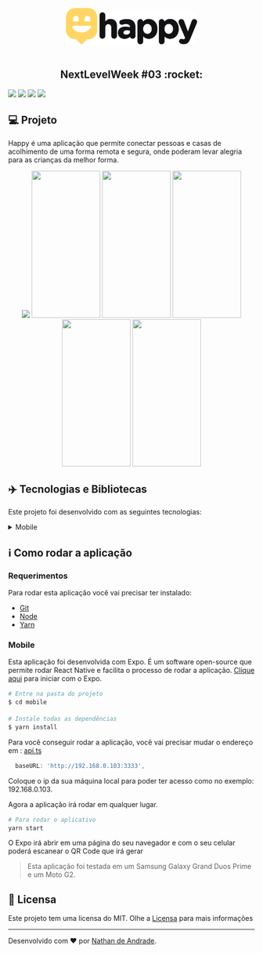 <div align="center">
    <img src="https://github.com/Nathan-Andrade/happy-web/blob/master/src/images/logo-icon.png?raw=true" />  <img src="https://raw.githubusercontent.com/rocketseat-education/nlw-03-omnistack/b213546a933add51d25db81650d8a62c654ea0f1/.github/logo.svg" width="200px"/>
</div>

<br />

<h2 align="center">
    NextLevelWeek #03 :rocket:
</h2>

  ![](https://img.shields.io/github/languages/count/Nathan-Andrade/happyMobile?color=%23ffd666) ![](https://img.shields.io/github/languages/top/Nathan-Andrade/happyMobile?color=%23ffd666) ![](https://img.shields.io/github/repo-size/Nathan-Andrade/happyMobile?color=%23ffd666) ![](https://img.shields.io/github/last-commit/Nathan-Andrade/happyMobile?color=%23ffd666)

<p align="center">
  
</p>


## :computer: Projeto

 Happy é uma aplicação que permite conectar pessoas e casas de acolhimento de uma forma remota e segura, onde poderam levar alegria para as crianças da melhor forma.

 <p align="center">
  <img src="https://github.com/Nathan-Andrade/happyMobile/blob/master/assets/splash.png?raw=true" height="300px"> <img src="https://github.com/Nathan-Andrade/happyMobile/blob/master/github/Screenshot_20201018-185327.png?raw=true" height="300px" width="140px"> <img src="https://github.com/Nathan-Andrade/happyMobile/blob/master/github/Screenshot_20201018-185341.png?raw=true" height="300px" width="140px"> <img src="https://github.com/Nathan-Andrade/happyMobile/blob/master/github/Screenshot_20201018-185350.png?raw=true" height="300px" width="140px"> <img src="https://github.com/Nathan-Andrade/happyMobile/blob/master/github/Screenshot_20201018-185359.png?raw=true" height="300px" width="140px"> <img src="https://github.com/Nathan-Andrade/happyMobile/blob/master/github/Screenshot_20201018-185402.png?raw=true" height="300px" width="140px">
</p>

 ## :airplane: Tecnologias e Bibliotecas

Este projeto foi desenvolvido com as seguintes tecnologias:

<details>
  <summary>Mobile</summary>

-   [React Native](https://reactnative.dev/)
-   [Expo](https://expo.io/learn)
-   [@expo/vector-icons](https://docs.expo.io/guides/icons/)
-   [expo-image-picker](https://docs.expo.io/tutorial/image-picker/#installing-expo-image-picker)
-   [Styled Components](https://styled-components.com/)
-   [Typescript](https://www.typescriptlang.org/)
-   [React Navigation](https://reactnavigation.org/)
-   [Axios](https://www.npmjs.com/package/axios)
-   [Expo Google Fonts](https://github.com/expo/google-fonts)
-   [React-native-maps](https://github.com/expo/react-native-appearance)
-   [Prettier](https://prettier.io/)
-   [VS Code](https://code.visualstudio.com/)

</details>

## :information_source: Como rodar a aplicação

### Requerimentos

Para rodar esta aplicação você vai precisar ter instalado:
* [Git](https://git-scm.com)
* [Node](https://nodejs.org/)
* [Yarn](https://yarnpkg.com/)

### Mobile

Esta aplicação foi desenvolvida com Expo. É um software open-source que permite rodar React Native e facilita o processo de rodar a aplicação. [Clique aqui](https://expo.io/learn) para iniciar com o Expo.

```bash
# Entre na pasta do projeto
$ cd mobile

# Instale todas as dependências
$ yarn install
```

Para você conseguir rodar a aplicação, você vai precisar mudar o endereço em :
[api.ts](https://github.com/Nathan-Andrade/happyMobile/blob/master/src/services/api.ts)
```javascript
  baseURL: 'http://192.168.0.103:3333',
```
Coloque o ip da sua máquina local para poder ter acesso como no exemplo: 192.168.0.103.

Agora a aplicação irá rodar em qualquer lugar.

```bash
# Para rodar o aplicativo
yarn start
```

O Expo irá abrir em uma página do seu navegador e com o seu celular poderá escanear o QR Code que irá gerar

> Esta aplicação foi testada em um Samsung Galaxy Grand Duos Prime  e um Moto G2.

## :memo: Licensa

Este projeto tem uma licensa do MIT. Olhe a [Licensa](https://github.com/Nathan-Andrade/happyMobile/blob/master/package.json) para mais informações

---

Desenvolvido com ❤️ por <a href="https://www.linkedin.com/in/nathan-a-1b9436124/">Nathan de Andrade</a>.
